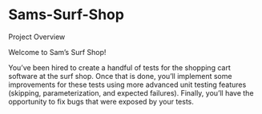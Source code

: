 # Sams-Surf-Shop

Project Overview

Welcome to Sam’s Surf Shop! 

You’ve been hired to create a handful of tests for the shopping cart software at the surf shop. Once that is done, you’ll implement some improvements for these tests using more advanced unit testing features (skipping, parameterization, and expected failures). Finally, you’ll have the opportunity to fix bugs that were exposed by your tests.
